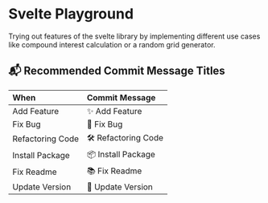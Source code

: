 # Svelte Playground

Trying out features of the svelte library by implementing different use cases like compound interest calculation or a random grid generator.

## 📬 Recommended Commit Message Titles

| When             | Commit Message      |
|:-----------------|:--------------------|
| Add Feature      | ✨ Add Feature       |
| Fix Bug          | 🐞 Fix Bug          |
| Refactoring Code | 🛠 Refactoring Code |
| Install Package  | 📦 Install Package  |
| Fix Readme       | 📚 Fix Readme       |
| Update Version   | 🌼 Update Version   |
